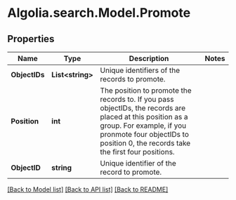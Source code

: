 # Algolia.search.Model.Promote

## Properties

Name | Type | Description | Notes
------------ | ------------- | ------------- | -------------
**ObjectIDs** | **List&lt;string&gt;** | Unique identifiers of the records to promote. | 
**Position** | **int** | The position to promote the records to. If you pass objectIDs, the records are placed at this position as a group. For example, if you pronmote four objectIDs to position 0, the records take the first four positions. | 
**ObjectID** | **string** | Unique identifier of the record to promote. | 

[[Back to Model list]](../README.md#documentation-for-models) [[Back to API list]](../README.md#documentation-for-api-endpoints) [[Back to README]](../README.md)

